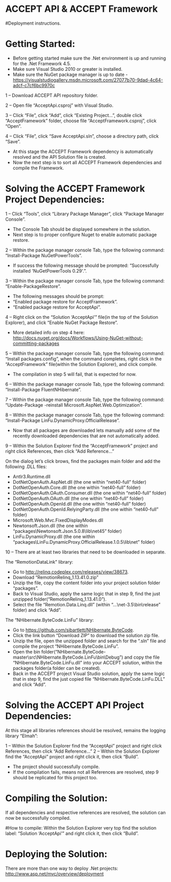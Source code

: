 ACCEPT API & ACCEPT Framework
=============================

#Deployment instructions. 


Getting Started:
================

-	Before getting started make sure the .Net environment is up and running for the .Net Framework 4.5.
-	Make sure Visual Studio 2010 or greater is installed.
-	Make sure the NuGet package manager is up to date - https://visualstudiogallery.msdn.microsoft.com/27077b70-9dad-4c64-adcf-c7cf6bc9970c

 
1 – Download ACCEPT API repository folder.

2 – Open file “AcceptApi.csproj” with Visual Studio.

3 – Click “File”, click “Add”, click “Existing Project…”, double click “AcceptFramework” folder, choose file “AcceptFramework.csproj”, click “Open”.

4 – Click “File”, click “Save AcceptApi.sln”, choose a directory path, click “Save”.

-	At this stage the ACCEPT Framework dependency is automatically resolved and the API Solution file is created.
-	Now the next step is to sort all ACCEPT Framework dependencies and compile the Framework.

Solving the ACCEPT Framework Project Dependencies:
==================================================

1 – Click “Tools”, click “Library Package Manager”, click “Package Manager Console”.

-	The Console Tab should be displayed somewhere in the solution.
-	Next step is to proper configure Nuget to enable automatic package restore. 

2 – Within the package manager console Tab, type the following command: “Install-Package NuGetPowerTools”.

-	If success the following message should be prompted: “Successfully installed 'NuGetPowerTools 0.29'.”.

3 – Within the package manager console Tab, type the following command: “Enable-PackageRestore”.

-	The following messages should be prompt:
-	“Enabled package restore for AcceptFramework”.
-	“Enabled package restore for AcceptApi”.

4 – Right click  on the “Solution ‘AcceptApi’” file(in the top of the Solution Explorer), and click “Enable NuGet Package Restore”.

-	More detailed info on step 4 here: http://docs.nuget.org/docs/Workflows/Using-NuGet-without-committing-packages

5 – Within the package manager console Tab, type the following command: “Install packages.config”, when the command completes, right click in the “AcceptFramework” file(within the Solution Explorer), and click compile.

-	The compilation in step 5 will fail, that is expected for now.

6 – Within the package manager console Tab, type the following command: “Install-Package FluentNHibernate”.

7 – Within the package manager console Tab, type the following command: “Update-Package -reinstall Microsoft.AspNet.Web.Optimization”.

8 – Within the package manager console Tab, type the following command: “Install-Package LinFu.DynamicProxy.OfficialRelease”.

-	Now that all packages are downloaded lets manually add some of the recently downloaded dependencies that are not automatically added.

9 – Within the Solution Explorer find the “AcceptFramework” project and right click References, then click “Add Reference…”

On the dialog let’s click brows, find the packages main folder and add the following .DLL files:

-	Antlr3.Runtime.dll
-	DotNetOpenAuth.AspNet.dll (the one within “net40-full” folder)
-	DotNetOpenAuth.Core.dll (the one within “net40-full” folder)
-	DotNetOpenAuth.OAuth.Consumer.dll (the one within “net40-full” folder)
-	DotNetOpenAuth.OAuth.dll (the one within “net40-full” folder)
-	DotNetOpenAuth.OpenId.dll (the one within “net40-full” folder)
-	DotNetOpenAuth.OpenId.RelyingParty.dll (the one within “net40-full” folder)
-	Microsoft.Web.Mvc.FixedDisplayModes.dll
-	Newtonsoft.Json.dll (the one within  “packages\Newtonsoft.Json.5.0.8\lib\net45” folder)
-	LinFu.DynamicProxy.dll (the one within “packages\LinFu.DynamicProxy.OfficialRelease.1.0.5\lib\net” folder)

10 – There are at least two libraries that need to be downloaded in separate.

The “RemotionDataLink” library:

-	Go to http://relinq.codeplex.com/releases/view/38673.
-	Download “RemotionRelinq_1.13.41.0.zip”
-	Unzip the file, copy the content folder into your project solution folder “packages”.
-	Back to Visual Studio, apply the same logic that in step 9, find the just unzipped folder(“RemotionRelinq_1.13.41.0”).
-	Select the file “Remotion.Data.Linq.dll” (within  “…\net-3.5\bin\release” folder) and click “Add”.

The “NHibernate.ByteCode.LinFu” library:
	
-	Go to https://github.com/sibartlett/NHibernate.ByteCode.
-	Click the link button “Download ZIP” to download the solution zip file.
-	Unzip the file, open the unzipped folder and search for the “.sln” file  and compile the project “NHibernate.ByteCode.LinFu”.
-	Open the bin folder(“NHibernate.ByteCode-master\src\NHibernate.ByteCode.LinFu\bin\Debug”) and copy the file “NHibernate.ByteCode.LinFu.dll” into your ACCEPT solution, within the packages folder(a folder can be created).
-	Back in the ACCEPT project Visual Studio solution, apply the same logic that in step 9, find the just copied file “NHibernate.ByteCode.LinFu.DLL” and click “Add”.


Solving the ACCEPT API Project Dependencies:
============================================

At this stage all libraries references should be resolved, remains the logging library “Elmah”:

1 – Within the Solution Explorer find the “AcceptApi” project and right click References, then click “Add Reference…”
2 – Within the Solution Explorer find the “AcceptApi” project and right click it, then click “Build”. 

-	The project should successfully compile. 
-	If the compilation fails, means not all References are resolved, step 9 should be replicated for this project too.

Compiling the Solution:
=======================

If all dependencies and respective references are resolved, the solution can now be successfully compiled.

#How to compile:
Within the Solution Explorer very top find the solution label: “Solution ‘AcceptApi’” and right click it, then click “Build”.

Deploying the Solution:
=======================

There are more than one way to deploy .Net projects: http://www.asp.net/mvc/overview/deployment
